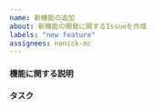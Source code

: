 ```yaml
---
name: 新機能の追加
about: 新機能の開発に関するIssueを作成
labels: "new feature"
assignees: nonick-mc
---
```


#### 機能に関する説明
<!-- 追加する機能の内容について、明確かつ簡潔に説明してください。 -->

#### タスク
<!-- [ ] [bot](https://github.com/nonick-js/bot) -->
<!-- [ ] [dashboard](https://github.com/nonick-js/dashboard) -->
<!-- [ ] [docs](https://github.com/nonick-js/docs) -->
<!-- [ ] [database](https://github.com/nonick-js/database) -->
